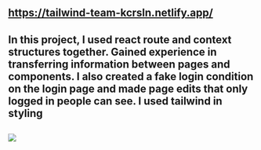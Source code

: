 ## https://tailwind-team-kcrsln.netlify.app/ <br>

## In this project, I used react route and context structures together. Gained experience in transferring information between pages and components. I also created a fake login condition on the login page and made page edits that only logged in people can see. I used tailwind in styling <br>


## <img src="./public/tailwind-team-gif.gif" /> <br>